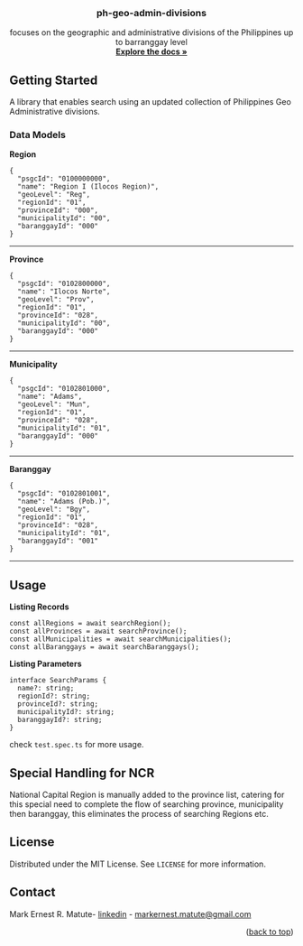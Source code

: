 <a name="readme-top"></a>

<!-- PROJECT LOGO -->
<br />
<div align="center">
<h3 align="center">ph-geo-admin-divisions</h3>

  <p align="center">
  focuses on the geographic and administrative divisions of the Philippines up to barranggay level
    <br />
    <a href="https://github.com/MarkMatute/ph-geo-admin-divisions"><strong>Explore the docs »</strong></a>
    <br />
  </p>
</div>

<!-- GETTING STARTED -->
## Getting Started

A library that enables search using an updated collection of Philippines Geo Administrative divisions.

### Data Models
**Region**
```
{
  "psgcId": "0100000000",
  "name": "Region I (Ilocos Region)",
  "geoLevel": "Reg",
  "regionId": "01",
  "provinceId": "000",
  "municipalityId": "00",
  "baranggayId": "000"
}
```
***
**Province**
```
{
  "psgcId": "0102800000",
  "name": "Ilocos Norte",
  "geoLevel": "Prov",
  "regionId": "01",
  "provinceId": "028",
  "municipalityId": "00",
  "baranggayId": "000"
}
```
***
**Municipality**

```
{
  "psgcId": "0102801000",
  "name": "Adams",
  "geoLevel": "Mun",
  "regionId": "01",
  "provinceId": "028",
  "municipalityId": "01",
  "baranggayId": "000"
}
```
***
**Baranggay**
```
{
  "psgcId": "0102801001",
  "name": "Adams (Pob.)",
  "geoLevel": "Bgy",
  "regionId": "01",
  "provinceId": "028",
  "municipalityId": "01",
  "baranggayId": "001"
}
```

***
## Usage
**Listing Records**
```
const allRegions = await searchRegion();
const allProvinces = await searchProvince();
const allMunicipalities = await searchMunicipalities();
const allBaranggays = await searchBaranggays();
```
**Listing Parameters**
```
interface SearchParams {
  name?: string;
  regionId?: string;
  provinceId?: string;
  municipalityId?: string;
  baranggayId?: string;
}
```
check `test.spec.ts` for more usage.

## Special Handling for NCR
National Capital Region is manually added to the province list,
catering for this special need to complete the flow of
searching province, municipality then baranggay, this eliminates
the process of searching Regions etc.

<!-- LICENSE -->
## License

Distributed under the MIT License. See `LICENSE` for more information.

<!-- CONTACT -->
## Contact

Mark Ernest R. Matute- [linkedin](https://www.linkedin.com/in/mark-matute/) - markernest.matute@gmail.com

<p align="right">(<a href="#readme-top">back to top</a>)</p>
